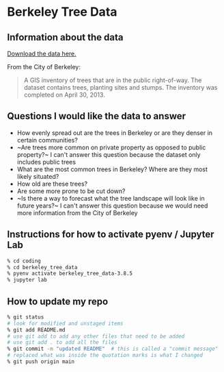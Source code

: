 # Berkeley Tree Data


## Information about the data

[Download the data here.](https://data.cityofberkeley.info/Natural-Resources/City-Trees/9t35-jmin)

From the City of Berkeley:

> A GIS inventory of trees that are in the public right-of-way. 
> The dataset contains trees, planting sites and stumps. The inventory 
> was completed on April 30, 2013.

## Questions I would like the data to answer

* How evenly spread out are the trees in Berkeley or are they denser in certain communities?
* ~Are trees more common on private property as opposed to public property?~ I can't answer this question because the dataset only includes public trees
* What are the most common trees in Berkeley? Where are they most likely situated?
* How old are these trees? 
* Are some more prone to be cut down?
* ~Is there a way to forecast what the tree landscape will look like in future years?~ I can't answer this question because we would need more information from the City of Berkeley


## Instructions for how to activate pyenv / Jupyter Lab

```sh
% cd coding
% cd berkeley_tree_data
% pyenv activate berkeley_tree_data-3.8.5 
% jupyter lab
```

## How to update my repo
```sh
% git status 
# look for modified and unstaged items
% git add README.md 
# use git add to add any other files that need to be added
# use git add . to add all the files
% git commit -m "updated README"  # this is called a "commit message"
# replaced what was inside the quotation marks is what I changed
% git push origin main 

```